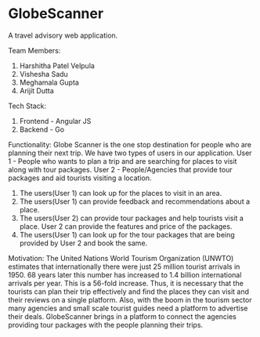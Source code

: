 # GlobeScanner
A travel advisory web application.

Team Members:
1. Harshitha Patel Velpula
2. Vishesha Sadu
3. Meghamala Gupta
4. Arijit Dutta

Tech Stack:
1. Frontend - Angular JS
2. Backend - Go

Functionality:
Globe Scanner is the one stop destination for people who are planning their next trip. We have two types of users in our application.
User 1 - People who wants to plan a trip and are searching for places to visit along with tour packages.
User 2 - People/Agencies that provide tour packages and aid tourists visiting a location.
1. The users(User 1) can look up for the places to visit in an area.
2. The users(User 1) can provide feedback and recommendations about a place.
3. The users(User 2) can provide tour packages and help tourists visit a place. User 2 can provide the features and price of the packages.
4. The users(User 1) can look up for the tour packages that are being provided by User 2 and book the same.

Motivation:
The United Nations World Tourism Organization (UNWTO) estimates that internationally there were just 25 million tourist arrivals in 1950. 68 years later this number has increased to 1.4 billion international arrivals per year. This is a 56-fold increase. Thus, it is necessary that the tourists can plan their trip effectively and find the places they can visit and their reviews on a single platform. Also, with the boom in the tourism sector many agencies and small scale tourist guides need a platform to advertise their deals. GlobeScanner brings in a platform to connect the agencies providing tour packages with the people planning their trips.
